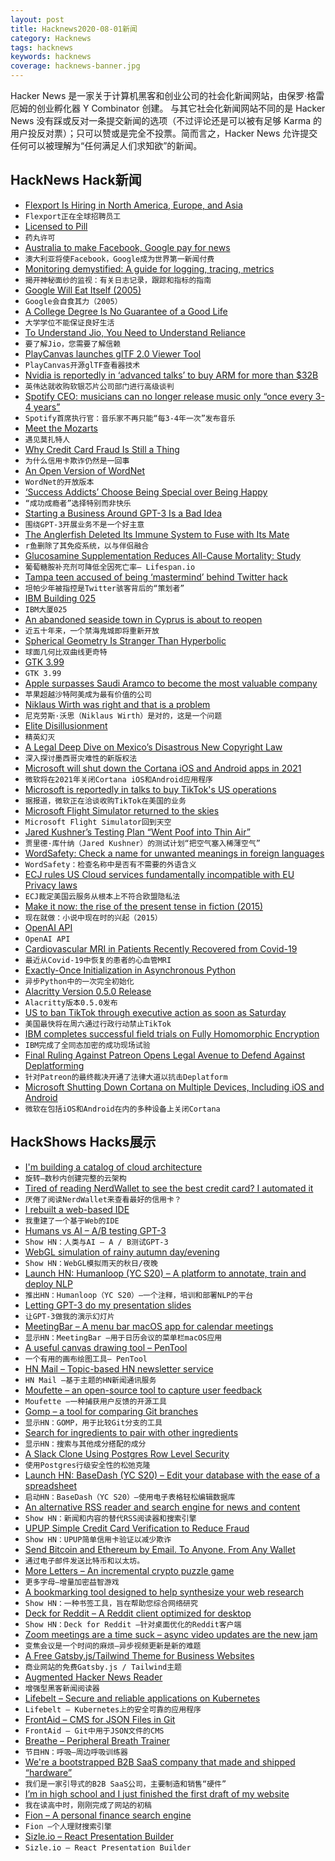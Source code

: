 ```yaml
---
layout: post
title: Hacknews2020-08-01新闻
category: Hacknews
tags: hacknews
keywords: hacknews
coverage: hacknews-banner.jpg
---
```


Hacker News 是一家关于计算机黑客和创业公司的社会化新闻网站，由保罗·格雷厄姆的创业孵化器 Y Combinator 创建。
与其它社会化新闻网站不同的是 Hacker News 没有踩或反对一条提交新闻的选项（不过评论还是可以被有足够 Karma 的用户投反对票）；只可以赞或是完全不投票。简而言之，Hacker News 允许提交任何可以被理解为“任何满足人们求知欲”的新闻。

## HackNews Hack新闻


- [Flexport Is Hiring in North America, Europe, and Asia](https://www.flexport.com/careers)
- `Flexport正在全球招聘员工`
- [Licensed to Pill](https://www.nybooks.com/daily/2020/07/21/licensed-to-pill/)
- `药丸许可`
- [Australia to make Facebook, Google pay for news](https://www.reuters.com/article/us-australia-media-regulator/australia-to-make-facebook-google-pay-for-news-in-world-first-idUSKCN24V3UP)
- `澳大利亚将使Facebook，Google成为世界第一新闻付费`
- [Monitoring demystified: A guide for logging, tracing, metrics](https://techbeacon.com/enterprise-it/monitoring-demystified-guide-logging-tracing-metrics)
- `揭开神秘面纱的监视：有关日志记录，跟踪和指标的指南`
- [Google Will Eat Itself (2005)](https://www.gwei.org/index.php)
- `Google会自食其力（2005）`
- [A College Degree Is No Guarantee of a Good Life](https://www.theatlantic.com/family/archive/2020/07/will-going-college-make-you-happier/613729/)
- `大学学位不能保证良好生活`
- [To Understand Jio, You Need to Understand Reliance](https://diff.substack.com/p/to-understand-jio-you-need-to-understand)
- `要了解Jio，您需要了解信赖`
- [PlayCanvas launches glTF 2.0 Viewer Tool](https://blog.playcanvas.com/playcanvas-launches-gltf-2-0-viewer-tool/)
- `PlayCanvas开源glTF查看器技术`
- [Nvidia is reportedly in ‘advanced talks’ to buy ARM for more than $32B](https://www.bloomberg.com/news/articles/2020-07-31/nvidia-said-in-advanced-talks-to-buy-softbank-s-chip-company-arm)
- `英伟达就收购软银芯片公司部门进行高级谈判`
- [Spotify CEO: musicians can no longer release music only “once every 3-4 years”](https://www.thefader.com/2020/07/30/spotify-ceo-daniel-ek-says-working-musicians-can-no-longer-release-music-only-once-every-three-to-four-years)
- `Spotify首席执行官：音乐家不再只能“每3-4年一次”发布音乐`
- [Meet the Mozarts](https://spectator.us/meet-mozart-letters/)
- `遇见莫扎特人`
- [Why Credit Card Fraud Is Still a Thing](https://krebsonsecurity.com/2020/07/heres-why-credit-card-fraud-is-still-a-thing/)
- `为什么信用卡欺诈仍然是一回事`
- [An Open Version of WordNet](https://en-word.net/)
- `WordNet的开放版本`
- [‘Success Addicts’ Choose Being Special over Being Happy](https://www.theatlantic.com/family/archive/2020/07/why-success-wont-make-you-happy/614731/)
- `“成功成瘾者”选择特别而非快乐`
- [Starting a Business Around GPT-3 Is a Bad Idea](https://www.allencheng.com/starting-a-business-around-gpt-3-is-a-bad-idea/)
- `围绕GPT-3开展业务不是一个好主意`
- [The Anglerfish Deleted Its Immune System to Fuse with Its Mate](https://www.wired.com/story/the-anglerfish-deleted-its-immune-system-to-fuse-with-its-mate/)
- `r鱼删除了其免疫系统，以与伴侣融合`
- [Glucosamine Supplementation Reduces All-Cause Mortality: Study](https://www.lifespan.io/news/glucosamine-supplementation-reduces-all-cause-mortality/)
- `葡萄糖胺补充剂可降低全因死亡率– Lifespan.io`
- [Tampa teen accused of being ‘mastermind’ behind Twitter hack](https://www.wfla.com/news/hillsborough-county/tampa-teen-accused-of-being-mastermind-behind-twitter-hack-that-targeted-high-profile-accounts/)
- `坦帕少年被指控是Twitter骇客背后的“策划者”`
- [IBM Building 025](https://www.atlasobscura.com/places/ibm-building-025)
- `IBM大厦025`
- [An abandoned seaside town in Cyprus is about to reopen](https://www.messynessychic.com/2020/07/29/seaside-ghost-town-the-abandoned-millionaires-resort/)
- `近五十年来，一个禁海鬼城即将重新开放`
- [Spherical Geometry Is Stranger Than Hyperbolic](https://www.youtube.com/watch?v=yY9GAyJtuJ0)
- `球面几何比双曲线更奇特`
- [GTK 3.99](https://blog.gtk.org/2020/07/31/gtk-3-99/)
- `GTK 3.99`
- [Apple surpasses Saudi Aramco to become the most valuable company](https://www.cnbc.com/2020/07/31/apple-surpasses-saudi-aramco-to-become-worlds-most-valuable-company.html)
- `苹果超越沙特阿美成为最有价值的公司`
- [Niklaus Wirth was right and that is a problem](https://bowero.nl/blog/2020/07/31/niklaus-wirth-was-right-and-that-is-a-problem/)
- `尼克劳斯·沃思（Niklaus Wirth）是对的，这是一个问题`
- [Elite Disillusionment](https://saffronhuang.com/post/elite-disillusionment/)
- `精英幻灭`
- [A Legal Deep Dive on Mexico’s Disastrous New Copyright Law](https://www.eff.org/deeplinks/2020/07/legal-deep-dive-mexicos-disastrous-new-copyright-law)
- `深入探讨墨西哥灾难性的新版权法`
- [Microsoft will shut down the Cortana iOS and Android apps in 2021](https://www.engadget.com/cortana-shutdown-harman-kardon-invoke-ios-android-191700426.html)
- `微软将在2021年关闭Cortana iOS和Android应用程序`
- [Microsoft is reportedly in talks to buy TikTok's US operations](https://www.businessinsider.com/microsoft-tiktok-donald-trump-bytedance-2020-7)
- `据报道，微软正在洽谈收购TikTok在美国的业务`
- [Microsoft Flight Simulator returned to the skies](https://www.theverge.com/21347809/microsoft-flight-simulator-2020-preview-interview-hands-on)
- `Microsoft Flight Simulator回到天空`
- [Jared Kushner’s Testing Plan “Went Poof into Thin Air”](https://www.vanityfair.com/news/2020/07/how-jared-kushners-secret-testing-plan-went-poof-into-thin-air)
- `贾里德·库什纳（Jared Kushner）的测试计划“把空气塞入稀薄空气”`
- [WordSafety: Check a name for unwanted meanings in foreign languages](http://wordsafety.com/)
- `WordSafety：检查名称中是否有不需要的外语含义`
- [ECJ rules US Cloud services fundamentally incompatible with EU Privacy laws](https://nextcloud.com/blog/breaking-news-ecj-rules-us-cloud-services-fundamentally-incompatible-with-eu-privacy-laws/)
- `ECJ裁定美国云服务从根本上不符合欧盟隐私法`
- [Make it now: the rise of the present tense in fiction (2015)](https://www.theguardian.com/books/2015/nov/21/rise-of-the-present-tense-in-fiction-hilary-mantel)
- `现在就做：小说中现在时的兴起（2015）`
- [OpenAI API](https://openai.com/blog/openai-api/)
- `OpenAI API`
- [Cardiovascular MRI in Patients Recently Recovered from Covid-19](https://jamanetwork.com/journals/jamacardiology/fullarticle/2768916)
- `最近从Covid-19中恢复的患者的心血管MRI`
- [Exactly-Once Initialization in Asynchronous Python](https://nullprogram.com/blog/2020/07/30/)
- `异步Python中的一次完全初始化`
- [Alacritty Version 0.5.0 Release](https://blog.christianduerr.com/alacritty_0_5_0_announcement.html)
- `Alacritty版本0.5.0发布`
- [US to ban TikTok through executive action as soon as Saturday](https://www.cnbc.com/2020/07/31/trump-says-he-will-ban-tiktok-through-executive-action-as-soon-as-saturday.html)
- `美国最快将在周六通过行政行动禁止TikTok`
- [IBM completes successful field trials on Fully Homomorphic Encryption](https://arstechnica.com/gadgets/2020/07/ibm-completes-successful-field-trials-on-fully-homomorphic-encryption/)
- `IBM完成了全同态加密的成功现场试验`
- [Final Ruling Against Patreon Opens Legal Avenue to Defend Against Deplatforming](https://reclaimthenet.org/final-ruling-patreon-owen-benjamin-injunction-denied/)
- `针对Patreon的最终裁决开通了法律大道以抗击Deplatform`
- [Microsoft Shutting Down Cortana on Multiple Devices, Including iOS and Android](https://support.microsoft.com/en-us/help/4575625/upcoming-changes-to-cortana)
- `微软在包括iOS和Android在内的多种设备上关闭Cortana`


## HackShows Hacks展示

- [ I'm building a catalog of cloud architecture](https://getrevolv.com)
- `旋转–数秒内创建完整的云架构`
- [ Tired of reading NerdWallet to see the best credit card? I automated it](https://savewithtrove.com/)
- `厌倦了阅读NerdWallet来查看最好的信用卡？`
- [ I rebuilt a web-based IDE](https://www.atheos.io/)
- `我重建了一个基于Web的IDE`
- [ Humans vs AI – A/B testing GPT-3](https://vwo.com/ab-testing-openai-gpt-3/)
- `Show HN：人类与AI – A / B测试GPT-3`
- [ WebGL simulation of rainy autumn day/evening](https://pluvoir.netlify.app/index.html)
- `Show HN：WebGL模拟雨天的秋日/夜晚`
- [Launch HN: Humanloop (YC S20) – A platform to annotate, train and deploy NLP](item?id=23987353)
- `推出HN：Humanloop（YC S20）–一个注释，培训和部署NLP的平台`
- [ Letting GPT-3 do my presentation slides](https://twitter.com/nutanc/status/1288517555754110977)
- `让GPT-3做我的演示幻灯片`
- [ MeetingBar – A menu bar macOS app for calendar meetings](https://github.com/leits/MeetingBar)
- `显示HN：MeetingBar –用于日历会议的菜单栏macOS应用`
- [ A useful canvas drawing tool – PenTool](https://github.com/mengshukeji/PenTool)
- `一个有用的画布绘图工具– PenTool`
- [ HN Mail – Topic-based HN newsletter service](https://hnmail.io/)
- `HN Mail –基于主题的HN新闻通讯服务`
- [ Moufette – an open-source tool to capture user feedback](https://github.com/moufette-tools/moufette)
- `Moufette –一种捕获用户反馈的开源工具`
- [ Gomp – a tool for comparing Git branches](https://github.com/MarkForged/GOMP)
- `显示HN：GOMP，用于比较Git分支的工具`
- [ Search for ingredients to pair with other ingredients](https://www.kulinarian.com/flavor-pairings/)
- `显示HN：搜索与其他成分搭配的成分`
- [ A Slack Clone Using Postgres Row Level Security](https://github.com/supabase/supabase/blob/master/examples/slack-clone/README.md)
- `使用Postgres行级安全性的松弛克隆`
- [Launch HN: BaseDash (YC S20) – Edit your database with the ease of a spreadsheet](item?id=23999124)
- `启动HN：BaseDash（YC S20）–使用电子表格轻松编辑数据库`
- [ An alternative RSS reader and search engine for news and content](https://newsandrumors.com/)
- `Show HN：新闻和内容的替代RSS阅读器和搜索引擎`
- [ UPUP Simple Credit Card Verification to Reduce Fraud](https://www.upupapp.io)
- `Show HN：UPUP简单信用卡验证以减少欺诈`
- [ Send Bitcoin and Ethereum by Email. To Anyone. From Any Wallet](https://chainsfr.com)
- `通过电子邮件发送比特币和以太坊。`
- [ More Letters – An incremental crypto puzzle game](https://github.com/f-prime/MoreLetters)
- `更多字母–增量加密益智游戏`
- [ A bookmarking tool designed to help synthesize your web research](https://klobie.com)
- `Show HN：一种书签工具，旨在帮助您综合网络研究`
- [ Deck for Reddit – A Reddit client optimized for desktop](https://rdddeck.com)
- `Show HN：Deck for Reddit –针对桌面优化的Reddit客户端`
- [ Zoom meetings are a time suck – async video updates are the new jam](https://grapevine.team/launch)
- `变焦会议是一个时间的麻烦–异步视频更新是新的难题`
- [ A Free Gatsby.js/Tailwind Theme for Business Websites](https://planflow.dev/free-themes)
- `商业网站的免费Gatsby.js / Tailwind主题`
- [ Augmented Hacker News Reader](https://hacker-news.news/)
- `增强型黑客新闻阅读器`
- [ Lifebelt – Secure and reliable applications on Kubernetes](https://lifebelt.dev/#/changelog)
- `Lifebelt – Kubernetes上的安全可靠的应用程序`
- [ FrontAid – CMS for JSON Files in Git](https://frontaid.io/)
- `FrontAid – Git中用于JSON文件的CMS`
- [ Breathe – Peripheral Breath Trainer](https://github.com/filipeisho/breathe/)
- `节目HN：呼吸–周边呼吸训练器`
- [ We're a bootstrapped B2B SaaS company that made and shipped “hardware”](https://www.watercoolertrivia.com/blog/trophies)
- `我们是一家引导式的B2B SaaS公司，主要制造和销售“硬件”`
- [ I’m in high school and I just finished the first draft of my website](https://imladenov.org)
- `我在读高中时，刚刚完成了网站的初稿`
- [ Fion – A personal finance search engine](https://www.fion.co/)
- `Fion –个人理财搜索引擎`
- [ Sizle.io – React Presentation Builder](https://sizle.io/presentations/)
- `Sizle.io – React Presentation Builder`

